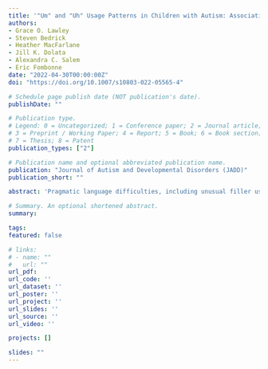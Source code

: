```yaml
---
title: '"Um" and "Uh" Usage Patterns in Children with Autism: Associations with Measures of Structural and Pragmatic Language Ability'
authors:
- Grace O. Lawley
- Steven Bedrick
- Heather MacFarlane
- Jill K. Dolata
- Alexandra C. Salem
- Eric Fombonne
date: "2022-04-30T00:00:00Z"
doi: "https://doi.org/10.1007/s10803-022-05565-4"

# Schedule page publish date (NOT publication's date).
publishDate: ""

# Publication type.
# Legend: 0 = Uncategorized; 1 = Conference paper; 2 = Journal article;
# 3 = Preprint / Working Paper; 4 = Report; 5 = Book; 6 = Book section;
# 7 = Thesis; 8 = Patent
publication_types: ["2"]

# Publication name and optional abbreviated publication name.
publication: "Journal of Autism and Developmental Disorders (JADD)"
publication_short: ""

abstract: 'Pragmatic language difficulties, including unusual filler usage, are common among children with Autism Spectrum Disorder (ASD). This study investigated “um” and “uh” usage in children with ASD and typically developing (TD) controls. We analyzed transcribed Autism Diagnostic Observation Schedule (ADOS) sessions for 182 children (117 ASD, 65 TD), aged 4 to 15. Although the groups did not differ in “uh” usage, the ASD group used fewer “ums” than the TD group. This held true after controlling for age, sex, and IQ. Within ASD, social affect and pragmatic language scores did not predict filler usage; however, structural language scores predicted “um” usage. Lower “um” rates among children with ASD may reflect problems with planning or production rather than pragmatic language.'

# Summary. An optional shortened abstract.
summary: 

tags:
featured: false

# links:
# - name: ""
#   url: ""
url_pdf: 
url_code: ''
url_dataset: ''
url_poster: ''
url_project: ''
url_slides: ''
url_source: ''
url_video: ''

projects: []

slides: ""
---
```


<!--
Lawley, G. O., Bedrick, S., MacFarlane, H., Dolata, J. K., Salem, A. C., & Fombonne, E. “Um” and “Uh” Usage Patterns in Children with Autism: Associations with Measures of Structural and Pragmatic Language Ability. Journal of Autism and Developmental Disorders. (2022). https://doi.org/10.1007/s10803-022-05565-4
-->
